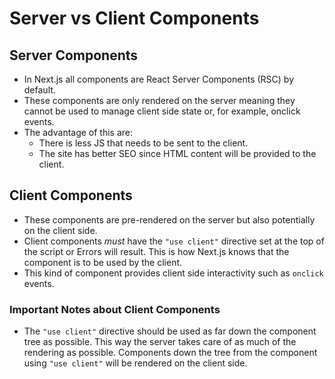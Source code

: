 # Server vs Client Components

## Server Components

- In Next.js all components are React Server Components (RSC) by default.
- These components are only rendered on the server meaning they cannot be used
  to manage client side state or, for example, onclick events.
- The advantage of this are:
  - There is less JS that needs to be sent to the client.
  - The site has better SEO since HTML content will be provided to the client.

## Client Components

- These components are pre-rendered on the server but also potentially on the
  client side.
- Client components _must_ have the `"use client"` directive set at the top of
  the script or Errors will result. This is how Next.js knows that the component
  is to be used by the client.
- This kind of component provides client side interactivity such as `onclick`
  events.

### Important Notes about Client Components

- The `"use client"` directive should be used as far down the component tree as
  possible. This way the server takes care of as much of the rendering as
  possible. Components down the tree from the component using `"use client"`
  will be rendered on the client side.
